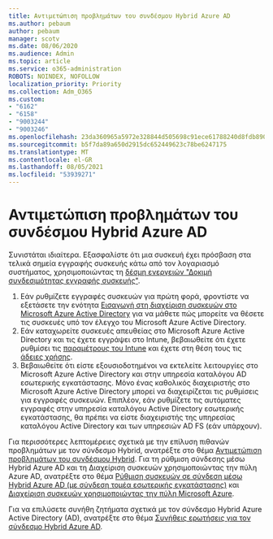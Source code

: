 ```yaml
---
title: Αντιμετώπιση προβλημάτων του συνδέσμου Hybrid Azure AD
ms.author: pebaum
author: pebaum
manager: scotv
ms.date: 08/06/2020
ms.audience: Admin
ms.topic: article
ms.service: o365-administration
ROBOTS: NOINDEX, NOFOLLOW
localization_priority: Priority
ms.collection: Adm_O365
ms.custom:
- "6162"
- "6158"
- "9003244"
- "9003246"
ms.openlocfilehash: 23da360965a5972e328844d505698c91ece61788240d8fdb8909fff3a7ef0d7f
ms.sourcegitcommit: b5f7da89a650d2915dc652449623c78be6247175
ms.translationtype: MT
ms.contentlocale: el-GR
ms.lasthandoff: 08/05/2021
ms.locfileid: "53939271"
---
```

# <a name="troubleshoot-hybrid-azure-ad-join"></a>Αντιμετώπιση προβλημάτων του συνδέσμου Hybrid Azure AD

Συνιστάται ιδιαίτερα. Εξασφαλίστε ότι μια συσκευή έχει πρόσβαση στα τελικά σημεία εγγραφής συσκευής κάτω από τον λογαριασμό συστήματος, χρησιμοποιώντας τη [δέσμη ενεργειών "Δοκιμή συνδεσιμότητας εγγραφής συσκευής"](https://docs.microsoft.com/samples/azure-samples/testdeviceregconnectivity/testdeviceregconnectivity/).

1. Εάν ρυθμίζετε εγγραφές συσκευών για πρώτη φορά, φροντίστε να εξετάσετε την ενότητα [Εισαγωγή στη διαχείριση συσκευών στο Microsoft Azure Active Directory](https://docs.microsoft.com/samples/azure-samples/testdeviceregconnectivity/testdeviceregconnectivity/) για να μάθετε πώς μπορείτε να θέσετε τις συσκευές υπό τον έλεγχο του Microsoft Azure Active Directory.
1. Εάν καταχωρείτε συσκευές απευθείας στο Microsoft Azure Active Directory και τις έχετε εγγράψει στο Intune, βεβαιωθείτε ότι έχετε ρυθμίσει τις [παραμέτρους του Intune](https://docs.microsoft.com/mem/intune/enrollment/device-enrollment?WT.mc_id=Portal-Microsoft_Azure_Support) και έχετε στη θέση τους τις [άδειες χρήσης](https://docs.microsoft.com/mem/intune/fundamentals/licenses-assign?WT.mc_id=Portal-Microsoft_Azure_Support).
1. Βεβαιωθείτε ότι είστε εξουσιοδοτημένοι να εκτελείτε λειτουργίες στο Microsoft Azure Active Directory και στην υπηρεσία καταλόγου AD εσωτερικής εγκατάστασης. Μόνο ένας καθολικός διαχειριστής στο Microsoft Azure Active Directory μπορεί να διαχειρίζεται τις ρυθμίσεις για εγγραφές συσκευών. Επιπλέον, εάν ρυθμίζετε τις αυτόματες εγγραφές στην υπηρεσία καταλόγου Active Directory εσωτερικής εγκατάστασης, θα πρέπει να είστε διαχειριστής της υπηρεσίας καταλόγου Active Directory και των υπηρεσιών AD FS (εάν υπάρχουν).

Για περισσότερες λεπτομέρειες σχετικά με την επίλυση πιθανών προβλημάτων με τον σύνδεσμο Hybrid, ανατρέξτε στο θέμα [Αντιμετώπιση προβλημάτων του συνδέσμου Hybrid](https://docs.microsoft.com/azure/active-directory/devices/troubleshoot-hybrid-join-windows-current). Για τη ρύθμιση σύνδεσης μέσω Hybrid Azure AD και τη Διαχείριση συσκευών χρησιμοποιώντας την πύλη Azure AD, ανατρέξτε στο θέμα [Ρύθμιση συσκευών σε σύνδεση μέσω Hybrid Azure AD (με σύνδεση τομέα εσωτερικής εγκατάστασης)](https://docs.microsoft.com/azure/active-directory/devices/hybrid-azuread-join-plan?WT.mc_id=Portal-Microsoft_Azure_Support) και [Διαχείριση συσκευών χρησιμοποιώντας την πύλη Microsoft Azure](https://docs.microsoft.com/azure/active-directory/devices/device-management-azure-portal?WT.mc_id=Portal-Microsoft_Azure_Support).

Για να επιλύσετε συνήθη ζητήματα σχετικά με τον σύνδεσμο Hybrid Azure Active Directory (AD), ανατρέξτε στο θέμα [Συνήθεις ερωτήσεις για τον σύνδεσμο Hybrid Azure AD](https://docs.microsoft.com/azure/active-directory/devices/faq#hybrid-azure-ad-join-faq).
